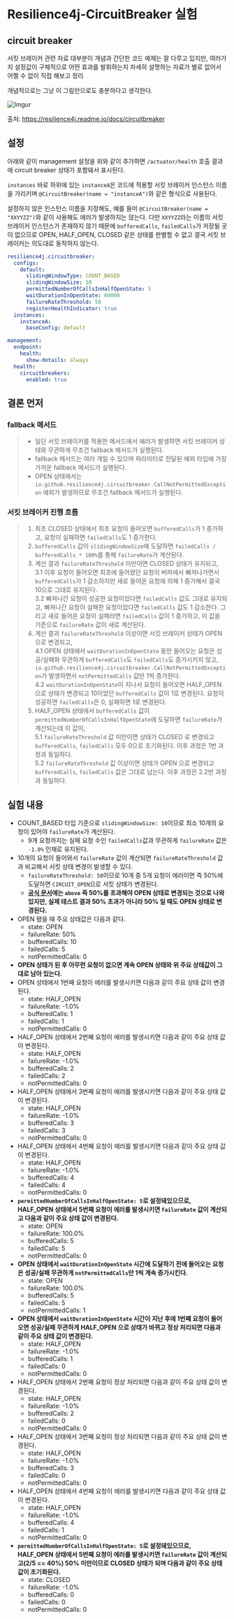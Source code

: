 # Resilience4j-CircuitBreaker 실험

## circuit breaker

서킷 브레이커 관련 자료 대부분이 개념과 간단한 코드 예제는 잘 다루고 있지만, 여러가지 설정값이 구체적으로 어떤 효과를 발휘하는지 자세히 설명하는 자료가 별로 없어서 어쩔 수 없이 직접 해보고 정리

개념적으로는 그냥 이 그림만으로도 충분하다고 생각한다.

![Imgur](https://i.imgur.com/Pt7tH33.jpg)

출처: https://resilience4j.readme.io/docs/circuitbreaker

## 설정

아래와 같이 management 설정을 위와 같이 추가하면 `/actuator/health` 호출 결과에 circuit breaker 상태가 포함돼서 표시된다.

`instances` 바로 하위에 있는 `instanceA`은 코드에 적용할 서킷 브레이커 인스턴스 이름을 가리키며 `@CircuitBreaker(name = "instanceA")`와 같은 형식으로 사용된다.

설정하지 않은 인스턴스 이름을 지정해도, 예를 들어 `@CircuitBreaker(name = "XXYYZZ")`와 같이 사용해도 에러가 발생하지는 않는다. 다만 `XXYYZZ`라는 이름의 서킷 브레이커 인스턴스가 존재하지 않기 때문에 `bufferedCalls`, `failedCalls`가 저장될 곳이 없으므로 OPEN, HALF_OPEN, CLOSED 같은 상태를 판별할 수 없고 결국 서킷 브레이커는 의도대로 동작하지 않는다.

```yml
resilience4j.circuitbreaker:
  configs:
    default:
      slidingWindowType: COUNT_BASED
      slidingWindowSize: 10
      permittedNumberOfCallsInHalfOpenState: 5
      waitDurationInOpenState: 60000
      failureRateThreshold: 50
      registerHealthIndicator: true
  instances:
    instanceA:
      baseConfig: default

management:
  endpoint:
    health:
      show-details: always
  health:
    circuitbreakers:
      enabled: true
```

## 결론 먼저

### fallback 메서드

>- 일단 서킷 브레이커를 적용한 메서드에서 에러가 발생하면 서킷 브레이커 상태와 무관하게 무조건 fallback 메서드가 실행된다.
>- fallback 메서드는 여러 개일 수 있으며 파라미터로 전달된 예외 타입에 가장 가까운 fallback 메서드가 실행된다.
>- OPEN 상태에서는 `io.github.resilience4j.circuitbreaker.CallNotPermittedException` 예외가 발생하므로 무조건 fallback 메서드가 실행된다.

### 서킷 브레이커 진행 흐름

>1. 최초 CLOSED 상태에서 최초 요청이 들어오면 `bufferedCalls`가 1 증가하고, 요청이 실패하면 `failedCalls`도 1 증가한다.
>2. `bufferedCalls` 값이 `slidingWindowSize`에 도달하면 `failedCalls / bufferedCalls * 100%`를 통해 `failureRate`가 계산된다.  
>3. 계산 결과 `failureRateThreshold` 미만이면 CLOSED 상태가 유지되고,  
>3.1 이후 요청이 들어오면 최초에 들어왔던 요청이 버퍼에서 빠져나가면서 `bufferedCalls`가 1 감소하지만 새로 들어온 요청에 의해 1 증가해서 결국 10으로 그대로 유지된다.  
>3.2 빠져나간 요청이 성공한 요청이었다면 `failedCalls` 값도 그대로 유지되고, 빠져나간 요청이 실패한 요청이었다면 `failedCalls` 값도 1 감소한다. 그리고 새로 들어온 요청이 실패라면 `failedCalls` 값이 1 증가하고, 이 값을 기준으로 `failureRate` 값이 새로 계산된다.
>4. 계산 결과 `failureRateThreshold` 이상이면 서킷 브레이커 상태가 OPEN 으로 변경되고,  
>4.1 OPEN 상태에서 `waitDurationInOpenState` 동안 들어오는 요청은 성공/실패와 무관하게 `bufferedCalls`도 `failedCalls`도 증가시키지 않고, `io.github.resilience4j.circuitbreaker.CallNotPermittedException`가 발생하면서 `notPermittedCalls` 값만 1씩 증가한다.  
>4.2 `waitDurationInOpenState`이 지나서 요청이 들어오면 HALF_OPEN 으로 상태가 변경되고 10이었던 `bufferedCalls` 값이 1로 변경된다. 요청이 성공하면 `failedCalls`은 0, 실패하면 1로 변경된다.
>5. HALF_OPEN 상태에서 `bufferedCalls` 값이 `permittedNumberOfCallsInHalfOpenState`에 도달하면 `failureRate`가 계산되는데 이 값이,  
>5.1 `failureRateThreshold` 값 미만이면 상태가 CLOSED 로 변경되고 `bufferedCalls`, `failedCalls` 모두 0으로 초기화된다. 이후 과정은 1번 과정과 동일하다.  
>5.2 `failureRateThreshold` 값 이상이면 상태가 OPEN 으로 변경되고 `bufferedCalls`, `failedCalls` 값은 그대로 남는다. 이후 과정은 2.2번 과정과 동일하다.  


## 실험 내용

- COUNT_BASED 타입 기준으로 `slidingWindowSize: 10`이므로 최소 10개의 요청이 있어야 `failureRate`가 계산된다. 
  - 9개 요청까지는 실패 요청 수인 `failedCalls`값과 무관하게 `failureRate` 값은 `-1.0%` 인채로 유지된다.
- 10개의 요청이 들어와서 `failureRate` 값이 계산되면 `failureRateThreshold` 값과 비교해서 서킷 상태 변경이 발생할 수 있다.
  - `failureRateThreshold: 50`이므로 10개 중 5개 요청이 에러이면 즉 50%에 도달하면 `CIRCUIT_OPEN`으로 서킷 상태가 변경된다.
  - **[공식 문서](https://resilience4j.readme.io/docs/circuitbreaker)에는 `above` 즉 50%를 초과해야 OPEN 상태로 변경되는 것으로 나와있지만, 실제 테스트 결과 50% 초과가 아니라 50% 일 때도 OPEN 상태로 변경된다.**
- OPEN 됐을 때 주요 상태값은 다음과 같다.
  - state: OPEN
  - failureRate: 50%
  - bufferedCalls: 10
  - failedCalls: 5
  - notPermittedCalls: 0
- **OPEN 상태가 된 후 아무런 요청이 없으면 계속 OPEN 상태와 위 주요 상태값이 그대로 남아 있는다.**
- OPEN 상태에서 1번째 요청이 에러를 발생시키면 다음과 같이 주요 상태 값이 변경된다.
  - state: HALF_OPEN
  - failureRate: -1.0%
  - bufferedCalls: 1
  - failedCalls: 1
  - notPermittedCalls: 0
- HALF_OPEN 상태에서 2번째 요청이 에러를 발생시키면 다음과 같이 주요 상태 값이 변경된다.
  - state: HALF_OPEN
  - failureRate: -1.0%
  - bufferedCalls: 2
  - failedCalls: 2
  - notPermittedCalls: 0
- HALF_OPEN 상태에서 3번째 요청이 에러를 발생시키면 다음과 같이 주요 상태 값이 변경된다.
  - state: HALF_OPEN
  - failureRate: -1.0%
  - bufferedCalls: 3
  - failedCalls: 3
  - notPermittedCalls: 0
- HALF_OPEN 상태에서 4번째 요청이 에러를 발생시키면 다음과 같이 주요 상태 값이 변경된다.
  - state: HALF_OPEN
  - failureRate: -1.0%
  - bufferedCalls: 4
  - failedCalls: 4
  - notPermittedCalls: 0
- **`permittedNumberOfCallsInHalfOpenState: 5`로 설정돼있으므로, HALF_OPEN 상태에서 5번째 요청이 에러를 발생시키면 `failureRate` 값이 계산되고 다음과 같이 주요 상태 값이 변경된다.**
  - state: OPEN
  - failureRate: 100.0%
  - bufferedCalls: 5
  - failedCalls: 5
  - notPermittedCalls: 0
- **OPEN 상태에서 `waitDurationInOpenState` 시간에 도달하기 전에 들어오는 요청은 성공/실패 무관하게 `notPermittedCalls`만 1씩 계속 증가시킨다.**
  - state: OPEN
  - failureRate: 100.0%
  - bufferedCalls: 5
  - failedCalls: 5
  - notPermittedCalls: 1
- **OPEN 상태에서 `waitDurationInOpenState` 시간이 지난 후에 1번째 요청이 들어오면 성공/실패 무관하게 HALF_OPEN 으로 상태가 바뀌고 정상 처리되면 다음과 같이 주요 상태 값이 변경된다.**
  - state: HALF_OPEN
  - failureRate: -1.0%
  - bufferedCalls: 1
  - failedCalls: 0
  - notPermittedCalls: 0
- HALF_OPEN 상태에서 2번째 요청이 정상 처리되면 다음과 같이 주요 상태 값이 변경된다.
  - state: HALF_OPEN
  - failureRate: -1.0%
  - bufferedCalls: 2
  - failedCalls: 0
  - notPermittedCalls: 0
- HALF_OPEN 상태에서 3번째 요청이 정상 처리되면 다음과 같이 주요 상태 값이 변경된다.
  - state: HALF_OPEN
  - failureRate: -1.0%
  - bufferedCalls: 3
  - failedCalls: 0
  - notPermittedCalls: 0
- HALF_OPEN 상태에서 4번째 요청이 에러를 발생시키면 다음과 같이 주요 상태 값이 변경된다.
  - state: HALF_OPEN
  - failureRate: -1.0%
  - bufferedCalls: 4
  - failedCalls: 1
  - notPermittedCalls: 0
- **`permittedNumberOfCallsInHalfOpenState: 5`로 설정돼있으므로, HALF_OPEN 상태에서 5번째 요청이 에러를 발생시키면 `failureRate` 값이 계산되고(2/5 == 40%) 50% 미만이므로 CLOSED 상태가 되며 다음과 같이 주요 상태 값이 초기화된다.**
  - state: CLOSED
  - failureRate: -1.0%
  - bufferedCalls: 0
  - failedCalls: 0
  - notPermittedCalls: 0
